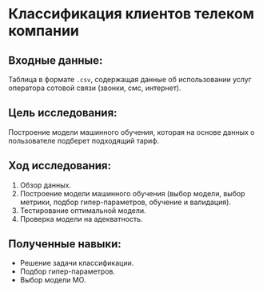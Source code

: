 # Классификация клиентов телеком компании

## Входные данные:

Таблица в формате `.csv`, содержащая данные об использовании услуг оператора сотовой связи (звонки, смс, интернет).

## Цель исследования:

Построение модели машинного обучения, которая на основе данных о пользователе подберет подходящий тариф.

## Ход исследования:

1. Обзор данных.
2. Построение модели машинного обучения (выбор модели, выбор метрики, подбор гипер-параметров, обучение и валидация).
3. Тестирование оптимальной модели.
4. Проверка модели на адекватность.

## Полученные навыки:

* Решение задачи классификации.
* Подбор гипер-параметров.
* Выбор модели МО.

